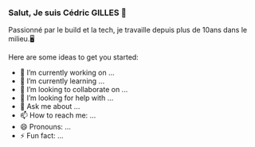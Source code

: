 ### Salut, Je suis Cédric GILLES 👋

Passionné par le build et la tech, je travaille depuis plus de 10ans dans le milieu.🖥

Here are some ideas to get you started:

- 🔭 I’m currently working on ...
- 🌱 I’m currently learning ...
- 👯 I’m looking to collaborate on ...
- 🤔 I’m looking for help with ...
- 💬 Ask me about ...
- 📫 How to reach me: ...
- 😄 Pronouns: ...
- ⚡ Fun fact: ...

